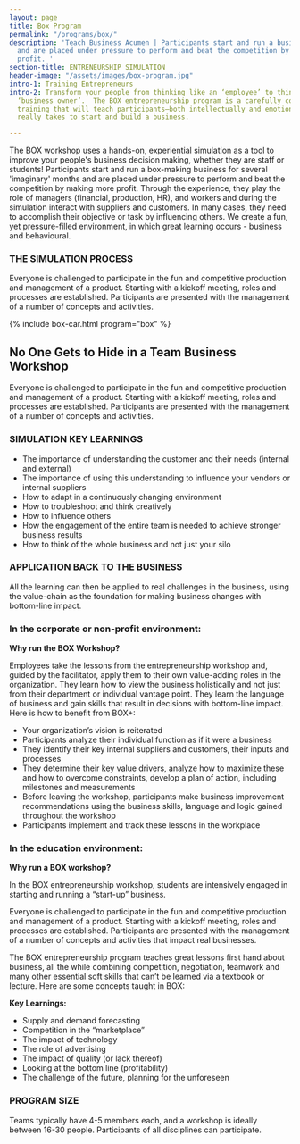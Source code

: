 ```yaml
---
layout: page
title: Box Program
permalink: "/programs/box/"
description: 'Teach Business Acumen | Participants start and run a business in a simulation
  and are placed under pressure to perform and beat the competition by making more
  profit. '
section-title: ENTRENEURSHIP SIMULATION
header-image: "/assets/images/box-program.jpg"
intro-1: Training Entrepreneurs
intro-2: Transform your people from thinking like an ‘employee’ to thinking like a
  ‘business owner’.  The BOX entrepreneurship program is a carefully constructed entrepreneurship
  training that will teach participants–both intellectually and emotionally–what it
  really takes to start and build a business.

---
```

The BOX workshop uses a hands-on, experiential simulation as a tool to improve your people's business decision making, whether they are staff or students! Participants start and run a box-making business for several 'imaginary' months and are placed under pressure to perform and beat the competition by making more profit. Through the experience, they play the role of managers (financial, production, HR), and workers and during the simulation interact with suppliers and customers.  In many cases, they need to accomplish their objective or task by influencing others. We create a fun, yet pressure-filled environment, in which great learning occurs - business and behavioural.

### **THE SIMULATION PROCESS**

Everyone is challenged to participate in the fun and competitive production and management of a product. Starting with a kickoff meeting, roles and processes are established. Participants are presented with the management of a number of concepts and activities.

<!-- BOX Program Process Stages (edit in 'Data/box-car.yml') -->
{% include box-car.html program="box" %}

## No One Gets to Hide in a Team Business Workshop

Everyone is challenged to participate in the fun and competitive production and management of a product. Starting with a kickoff meeting, roles and processes are established. Participants are presented with the management of a number of concepts and activities.

### SIMULATION KEY LEARNINGS

* The importance of understanding the customer and their needs (internal and external)
* The importance of using this understanding to influence your vendors or internal suppliers
* How to adapt in a continuously changing environment
* How to troubleshoot and think creatively
* How to influence others
* How the engagement of the entire team is needed to achieve stronger business results
* How to think of the whole business and not just your silo

### APPLICATION BACK TO THE BUSINESS

All the learning can then be applied to real challenges in the business, using the value-chain as the foundation for making business changes with bottom-line impact.

### In the corporate or non-profit environment:

**Why run the BOX Workshop?**

Employees take the lessons from the entrepreneurship workshop and, guided by the facilitator, apply them to their own value-adding roles in the organization. They learn how to view the business holistically and not just from their department or individual vantage point. They learn the language of business and gain skills that result in decisions with bottom-line impact. Here is how to benefit from BOX+:

* Your organization’s vision is reiterated
* Participants analyze their individual function as if it were a business
* They identify their key internal suppliers and customers, their inputs and processes
* They determine their key value drivers, analyze how to maximize these and how to overcome constraints, develop a plan of action, including milestones and measurements
* Before leaving the workshop, participants make business improvement recommendations using the business skills, language and logic gained throughout the workshop
* Participants implement and track these lessons in the workplace

### In the education environment:

**Why run a BOX workshop?**

In the BOX entrepreneurship workshop, students are intensively engaged in starting and running a “start-up” business.

Everyone is challenged to participate in the fun and competitive production and management of a product. Starting with a kickoff meeting, roles and processes are established. Participants are presented with the management of a number of concepts and activities that impact real businesses.

The BOX entrepreneurship program teaches great lessons first hand about business, all the while combining competition, negotiation, teamwork and many other essential soft skills that can’t be learned via a textbook or lecture. Here are some concepts taught in BOX:

**Key Learnings:**

* Supply and demand forecasting
* Competition in the “marketplace”
* The impact of technology
* The role of advertising
* The impact of quality (or lack thereof)
* Looking at the bottom line (profitability)
* The challenge of the future, planning for the unforeseen

### PROGRAM SIZE

Teams typically have 4-5 members each, and a workshop is ideally between 16-30 people. Participants of all disciplines can participate.